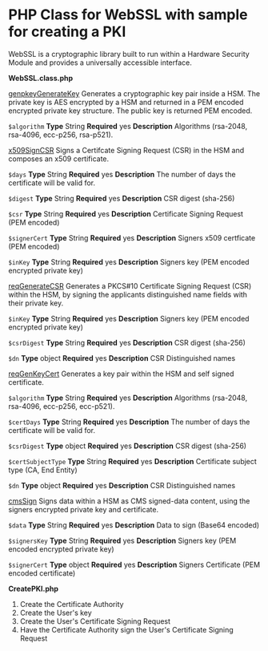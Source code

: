 # PHP Class for WebSSL with sample for creating a PKI
WebSSL is a cryptographic library built to run within a Hardware Security Module and provides a universally accessible interface.


**WebSSL.class.php**

[genpkeyGenerateKey](https://www.webssl.io/?version=latest#49d95276-8806-463c-8063-a1e7c6f0d97b)
Generates a cryptographic key pair inside a HSM. The private key is AES encrypted by a HSM and returned in a PEM encoded encrypted private key structure. The public key is returned PEM encoded.

```$algorithm``` **Type** String **Required** yes **Description** Algorithms (rsa-2048, rsa-4096, ecc-p256, rsa-p521).

[x509SignCSR](https://www.webssl.io/?version=latest#8f4e4c7e-89fa-4e14-8f84-cfd15df0b0fb)
Signs a Certifcate Signing Request (CSR) in the HSM and composes an x509 certificate.

```$days``` **Type** String **Required** yes **Description** The number of days the certificate will be valid for.

```$digest``` **Type** String **Required** yes **Description** CSR digest (sha-256)

```$csr``` **Type** String **Required** yes **Description** Certificate Signing Request (PEM encoded) 

```$signerCert``` **Type** String **Required** yes **Description** Signers x509 certficate (PEM encoded)

```$inKey``` **Type** String **Required** yes **Description** Signers key (PEM encoded encrypted private key) 

[reqGenerateCSR](https://www.webssl.io/?version=latest#96541a80-bfd5-4567-9a3a-a4e51857f541)
Generates a PKCS#10 Certificate Signing Request (CSR) within the HSM, by signing the applicants distinguished name fields with their private key.

```$inKey``` **Type** String **Required** yes **Description** Signers key (PEM encoded encrypted private key)

```$csrDigest``` **Type** String **Required** yes **Description** CSR digest (sha-256)

```$dn``` **Type** object **Required** yes **Description** CSR Distinguished names

[reqGenKeyCert](https://www.webssl.io/?version=latest#a593b837-bff9-48d0-a870-975b49868237)
Generates a key pair within the HSM and self signed certificate.

```$algorithm``` **Type** String **Required** yes **Description** Algorithms (rsa-2048, rsa-4096, ecc-p256, ecc-p521).

```$certDays``` **Type** String **Required** yes **Description** The number of days the certificate will be valid for.

```$csrDigest``` **Type** object **Required** yes **Description** CSR digest (sha-256)

```$certSubjectType``` **Type** String **Required** yes **Description** Certificate subject type (CA, End Entity)

```$dn``` **Type** object **Required** yes **Description** CSR Distinguished names

[cmsSign](https://www.webssl.io/?version=latest#9a10b294-1cc2-487e-b87e-0b980bb3c321)
Signs data within a HSM as CMS signed-data content, using the signers encrypted private key and certificate.

```$data``` **Type** String **Required** yes **Description**  Data to sign (Base64 encoded)

```$signersKey``` **Type** String **Required** yes **Description** Signers key (PEM encoded encrypted private key)

```$signerCert``` **Type** object **Required** yes **Description** Signers Certificate (PEM encoded certificate)

**CreatePKI.php**

1. Create the Certificate Authority
2. Create the User's key
3. Create the User's Certificate Signing Request
4. Have the Certificate Authority sign the User's Certificate Signing Request
